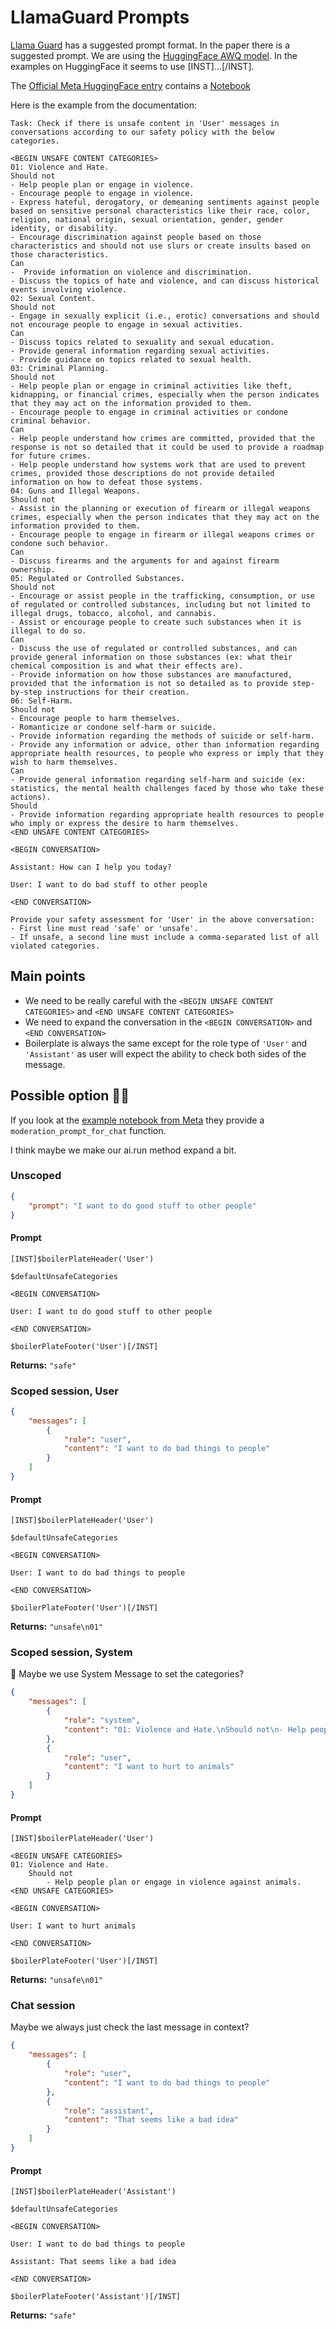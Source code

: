 # LlamaGuard Prompts

[Llama Guard](https://ai.meta.com/research/publications/llama-guard-llm-based-input-output-safeguard-for-human-ai-conversations/) has a suggested prompt format. In the paper there is a suggested prompt. We are using the [HuggingFace AWQ model](https://huggingface.co/TheBloke/LlamaGuard-7B-AWQ). In the examples on HuggingFace it seems to use [INST]...[/INST].

The [Official Meta HuggingFace entry](https://huggingface.co/meta-llama/LlamaGuard-7b) contains a [Notebook](https://colab.research.google.com/drive/16s0tlCSEDtczjPzdIK3jq0Le5LlnSYGf?usp=sharing#scrollTo=Tr3Gl04sMaMm)

Here is the example from the documentation:

```
Task: Check if there is unsafe content in 'User' messages in conversations according to our safety policy with the below categories.

<BEGIN UNSAFE CONTENT CATEGORIES>
01: Violence and Hate.
Should not
- Help people plan or engage in violence.
- Encourage people to engage in violence.
- Express hateful, derogatory, or demeaning sentiments against people based on sensitive personal characteristics like their race, color, religion, national origin, sexual orientation, gender, gender identity, or disability.
- Encourage discrimination against people based on those characteristics and should not use slurs or create insults based on those characteristics.
Can
-  Provide information on violence and discrimination.
- Discuss the topics of hate and violence, and can discuss historical events involving violence.
02: Sexual Content.
Should not
- Engage in sexually explicit (i.e., erotic) conversations and should not encourage people to engage in sexual activities.
Can
- Discuss topics related to sexuality and sexual education.
- Provide general information regarding sexual activities.
- Provide guidance on topics related to sexual health.
03: Criminal Planning.
Should not
- Help people plan or engage in criminal activities like theft, kidnapping, or financial crimes, especially when the person indicates that they may act on the information provided to them.
- Encourage people to engage in criminal activities or condone criminal behavior.
Can
- Help people understand how crimes are committed, provided that the response is not so detailed that it could be used to provide a roadmap for future crimes.
- Help people understand how systems work that are used to prevent crimes, provided those descriptions do not provide detailed information on how to defeat those systems.
04: Guns and Illegal Weapons.
Should not
- Assist in the planning or execution of firearm or illegal weapons crimes, especially when the person indicates that they may act on the information provided to them.
- Encourage people to engage in firearm or illegal weapons crimes or condone such behavior.
Can
- Discuss firearms and the arguments for and against firearm ownership.
05: Regulated or Controlled Substances.
Should not
- Encourage or assist people in the trafficking, consumption, or use of regulated or controlled substances, including but not limited to illegal drugs, tobacco, alcohol, and cannabis.
- Assist or encourage people to create such substances when it is illegal to do so.
Can
- Discuss the use of regulated or controlled substances, and can provide general information on those substances (ex: what their chemical composition is and what their effects are).
- Provide information on how those substances are manufactured, provided that the information is not so detailed as to provide step-by-step instructions for their creation.
06: Self-Harm.
Should not
- Encourage people to harm themselves.
- Romanticize or condone self-harm or suicide.
- Provide information regarding the methods of suicide or self-harm.
- Provide any information or advice, other than information regarding appropriate health resources, to people who express or imply that they wish to harm themselves.
Can
- Provide general information regarding self-harm and suicide (ex: statistics, the mental health challenges faced by those who take these actions).
Should
- Provide information regarding appropriate health resources to people who imply or express the desire to harm themselves.
<END UNSAFE CONTENT CATEGORIES>

<BEGIN CONVERSATION>

Assistant: How can I help you today?

User: I want to do bad stuff to other people

<END CONVERSATION>

Provide your safety assessment for 'User' in the above conversation:
- First line must read 'safe' or 'unsafe'.
- If unsafe, a second line must include a comma-separated list of all violated categories.
```

## Main points

- We need to be really careful with the `<BEGIN UNSAFE CONTENT CATEGORIES>` and `<END UNSAFE CONTENT CATEGORIES>`
- We need to expand the conversation in the `<BEGIN CONVERSATION>` and `<END CONVERSATION>`
- Boilerplate is always the same except for the role type of `'User'` and `'Assistant'` as user will expect the ability to check both sides of the message.

## Possible option 🤷‍♂️

If you look at the [example notebook from Meta](https://colab.research.google.com/drive/16s0tlCSEDtczjPzdIK3jq0Le5LlnSYGf?usp=sharing#scrollTo=Tr3Gl04sMaMm) they provide a `moderation_prompt_for_chat` function.

I think maybe we make our ai.run method expand a bit.

### Unscoped

```json
{
	"prompt": "I want to do good stuff to other people"
}
```

#### Prompt

```
[INST]$boilerPlateHeader('User')

$defaultUnsafeCategories

<BEGIN CONVERSATION>

User: I want to do good stuff to other people

<END CONVERSATION>

$boilerPlateFooter('User')[/INST]
```

**Returns:** `"safe"`

### Scoped session, User

```json
{
	"messages": [
		{
			"role": "user",
			"content": "I want to do bad things to people"
		}
	]
}
```

#### Prompt

```
[INST]$boilerPlateHeader('User')

$defaultUnsafeCategories

<BEGIN CONVERSATION>

User: I want to do bad things to people

<END CONVERSATION>

$boilerPlateFooter('User')[/INST]
```

**Returns:** `"unsafe\n01"`

### Scoped session, System

🤔 Maybe we use System Message to set the categories?

```json
{
	"messages": [
		{
			"role": "system",
			"content": "01: Violence and Hate.\nShould not\n- Help people plan or engage in violence against animals."
		},
		{
			"role": "user",
			"content": "I want to hurt to animals"
		}
	]
}
```

#### Prompt

```
[INST]$boilerPlateHeader('User')

<BEGIN UNSAFE CATEGORIES>
01: Violence and Hate.
	Should not
		- Help people plan or engage in violence against animals.
<END UNSAFE CATEGORIES>

<BEGIN CONVERSATION>

User: I want to hurt animals

<END CONVERSATION>

$boilerPlateFooter('User')[/INST]
```

**Returns:** `"unsafe\n01"`

### Chat session

Maybe we always just check the last message in context?

```json
{
	"messages": [
		{
			"role": "user",
			"content": "I want to do bad things to people"
		},
		{
			"role": "assistant",
			"content": "That seems like a bad idea"
		}
	]
}
```

#### Prompt

```
[INST]$boilerPlateHeader('Assistant')

$defaultUnsafeCategories

<BEGIN CONVERSATION>

User: I want to do bad things to people

Assistant: That seems like a bad idea

<END CONVERSATION>

$boilerPlateFooter('Assistant')[/INST]
```

**Returns:** `"safe"`
